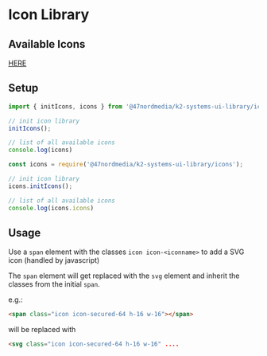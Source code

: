 # Icon Library

## Available Icons

[HERE](./src/icons.ts)

## Setup

```js
import { initIcons, icons } from '@47nordmedia/k2-systems-ui-library/icons';

// init icon library
initIcons();

// list of all available icons
console.log(icons)
```


```js
const icons = require('@47nordmedia/k2-systems-ui-library/icons');

// init icon library
icons.initIcons();

// list of all available icons
console.log(icons.icons)
```

## Usage

Use a `span` element with the classes `icon icon-<iconname>` to add a SVG icon (handled by javascript)

The `span` element will get replaced with the `svg` element and inherit the classes from the initial `span`.

e.g.:

```html
<span class="icon icon-secured-64 h-16 w-16"></span>
```

will be replaced with

```html
<svg class="icon icon-secured-64 h-16 w-16" ....
```
